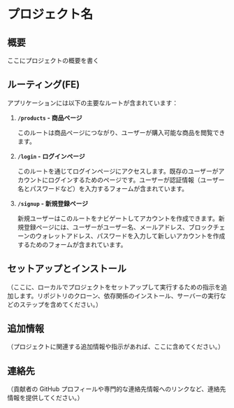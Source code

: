 # プロジェクト名

## 概要

ここにプロジェクトの概要を書く

## ルーティング(FE)

アプリケーションには以下の主要なルートが含まれています：

1. **`/products` - 商品ページ**

   このルートは商品ページにつながり、ユーザーが購入可能な商品を閲覧できます。

2. **`/login` - ログインページ**

   このルートを通じてログインページにアクセスします。既存のユーザーがアカウントにログインするためのページです。ユーザーが認証情報（ユーザー名とパスワードなど）を入力するフォームが含まれています。

3. **`/signup` - 新規登録ページ**

   新規ユーザーはこのルートをナビゲートしてアカウントを作成できます。新規登録ページには、ユーザーがユーザー名、メールアドレス、ブロックチェーンのウォレットアドレス、パスワードを入力して新しいアカウントを作成するためのフォームが含まれています。

## セットアップとインストール

（ここに、ローカルでプロジェクトをセットアップして実行するための指示を追加します。リポジトリのクローン、依存関係のインストール、サーバーの実行などのステップを含めてください。）

## 追加情報

（プロジェクトに関連する追加情報や指示があれば、ここに含めてください。）

## 連絡先

（貢献者の GitHub プロフィールや専門的な連絡先情報へのリンクなど、連絡先情報を提供してください。）
